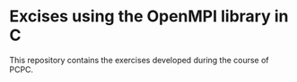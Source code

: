 # Excises using the OpenMPI library in C

This repository contains the exercises developed during the course of PCPC.

